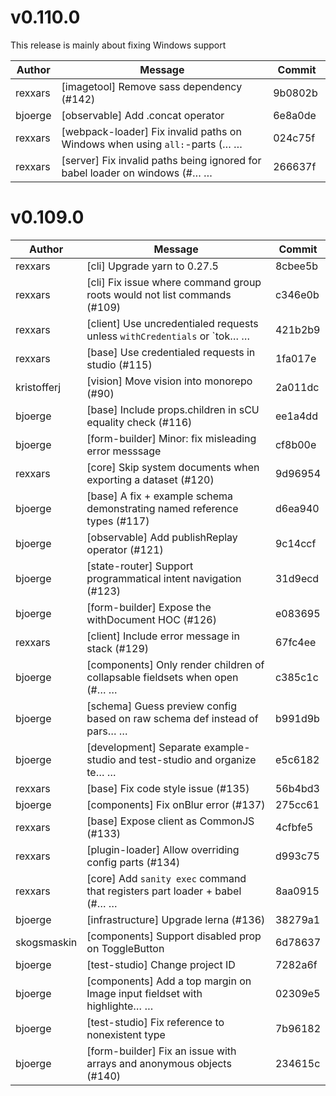 
# v0.110.0
This release is mainly about fixing Windows support

Author | Message | Commit
------------ | ------------- | -------------
rexxars | [imagetool] Remove sass dependency (#142) | 9b0802b  |   | rexxars | [infrastructure] Fix spawning gulptasks on windows (#143) | 0115cfc
bjoerge | [observable] Add .concat operator | 6e8a0de
rexxars | [webpack-loader] Fix invalid paths on Windows when using `all:`-parts (… … | 024c75f
rexxars | [server] Fix invalid paths being ignored for babel loader on windows (#… … | 266637f

# v0.109.0

Author | Message | Commit
------------ | ------------- | -------------
rexxars | [cli] Upgrade yarn to 0.27.5 | 8cbee5b
rexxars | [cli] Fix issue where command group roots would not list commands (#109) | c346e0b
rexxars | [client] Use uncredentialed requests unless `withCredentials` or `tok… … | 421b2b9
rexxars | [base] Use credentialed requests in studio (#115) | 1fa017e
kristofferj | [vision] Move vision into monorepo (#90) | 2a011dc
bjoerge | [base] Include props.children in sCU equality check (#116) | ee1a4dd
bjoerge | [form-builder] Minor: fix misleading error messsage | cf8b00e
rexxars | [core] Skip system documents when exporting a dataset (#120) | 9d96954
bjoerge | [base] A fix + example schema demonstrating named reference types (#117) | d6ea940
bjoerge | [observable] Add publishReplay operator (#121) | 9c14ccf
bjoerge | [state-router] Support programmatical intent navigation (#123) | 31d9ecd
bjoerge | [form-builder] Expose the withDocument HOC (#126) | e083695
rexxars | [client] Include error message in stack (#129) | 67fc4ee
bjoerge | [components] Only render children of collapsable fieldsets when open (#… … | c385c1c
bjoerge | [schema] Guess preview config based on raw schema def instead of pars… … | b991d9b
bjoerge | [development] Separate example-studio and test-studio and organize te… … | e5c6182
rexxars | [base] Fix code style issue (#135) | 56b4bd3
bjoerge | [components] Fix onBlur error (#137) | 275cc61
rexxars | [base] Expose client as CommonJS (#133) | 4cfbfe5
rexxars | [plugin-loader] Allow overriding config parts (#134) | d993c75
rexxars | [core] Add `sanity exec` command that registers part loader + babel (#… … | 8aa0915
bjoerge | [infrastructure] Upgrade lerna (#136) | 38279a1
skogsmaskin | [components] Support disabled prop on ToggleButton | 6d78637
bjoerge | [test-studio] Change project ID | 7282a6f
bjoerge | [components] Add a top margin on Image input fieldset with highlighte… … | 02309e5
bjoerge | [test-studio] Fix reference to nonexistent type | 7b96182
bjoerge	| [form-builder] Fix an issue with arrays and anonymous objects (#140) | 234615c


